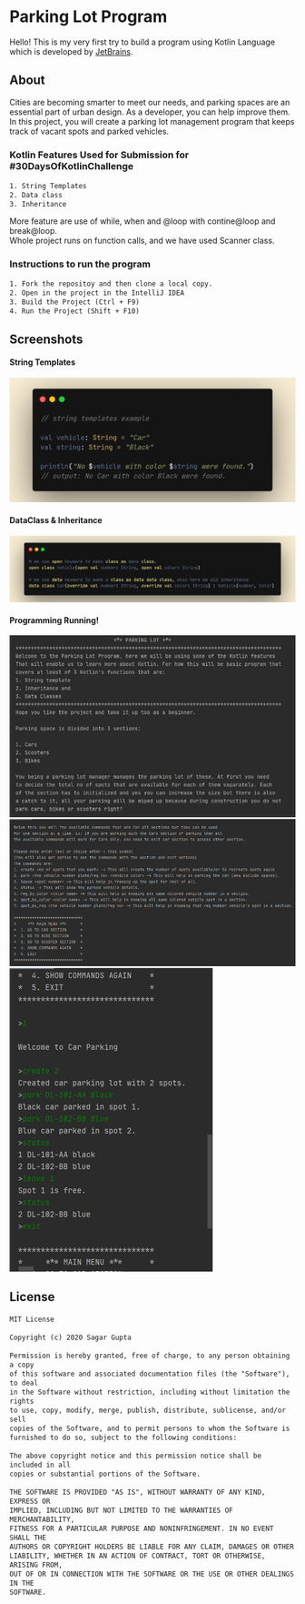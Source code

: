 # Parking Lot Program

Hello! This is my very first try to build a program using Kotlin Language which is developed by [JetBrains](https://www.jetbrains.com/).

## About
Cities are becoming smarter to meet our needs, and parking spaces are an essential part of urban design. As a developer, you can help improve them. In this project, you will create a parking lot management program that keeps track of vacant spots and parked vehicles.

### Kotlin Features Used for Submission for #30DaysOfKotlinChallenge
```These are:
1. String Templates
2. Data class
3. Inheritance
```

More feature are use of while, when and @loop with contine@loop and break@loop.<br />
Whole project runs on function calls, and we have used Scanner class. 

### Instructions to run the program
```
1. Fork the repositoy and then clone a local copy.
2. Open in the project in the IntelliJ IDEA
3. Build the Project (Ctrl + F9) 
4. Run the Project (Shift + F10)
```

## Screenshots
#### String Templates
![STRING_TEMPLATES](https://github.com/sagargkr/ParkingLot/blob/master/images/string_templates_example.png?raw=true)

#### DataClass & Inheritance
![DATA_CLASS_AND_INHERITANCE](https://github.com/sagargkr/ParkingLot/blob/master/images/dataclass_and_inheritance.png?raw=true)

#### Programming Running!
![Screenshot_1](https://github.com/sagargkr/ParkingLot/blob/master/images/play_ss_1.png?raw=true)
![Screenshot_2](https://github.com/sagargkr/ParkingLot/blob/master/images/play_ss_2.png?raw=true)
![Screenshot_3](https://github.com/sagargkr/ParkingLot/blob/master/images/play_ss_3.png?raw=true)

## License
```
MIT License

Copyright (c) 2020 Sagar Gupta

Permission is hereby granted, free of charge, to any person obtaining a copy
of this software and associated documentation files (the "Software"), to deal
in the Software without restriction, including without limitation the rights
to use, copy, modify, merge, publish, distribute, sublicense, and/or sell
copies of the Software, and to permit persons to whom the Software is
furnished to do so, subject to the following conditions:

The above copyright notice and this permission notice shall be included in all
copies or substantial portions of the Software.

THE SOFTWARE IS PROVIDED "AS IS", WITHOUT WARRANTY OF ANY KIND, EXPRESS OR
IMPLIED, INCLUDING BUT NOT LIMITED TO THE WARRANTIES OF MERCHANTABILITY,
FITNESS FOR A PARTICULAR PURPOSE AND NONINFRINGEMENT. IN NO EVENT SHALL THE
AUTHORS OR COPYRIGHT HOLDERS BE LIABLE FOR ANY CLAIM, DAMAGES OR OTHER
LIABILITY, WHETHER IN AN ACTION OF CONTRACT, TORT OR OTHERWISE, ARISING FROM,
OUT OF OR IN CONNECTION WITH THE SOFTWARE OR THE USE OR OTHER DEALINGS IN THE
SOFTWARE.
```
